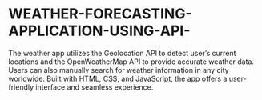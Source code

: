 # WEATHER-FORECASTING-APPLICATION-USING-API-
The weather app utilizes the Geolocation API to detect user’s current locations and the OpenWeatherMap API to provide accurate weather data.  Users can also manually search for weather information in any city worldwide. Built with HTML, CSS, and JavaScript, the app offers a user-friendly interface and seamless experience.
